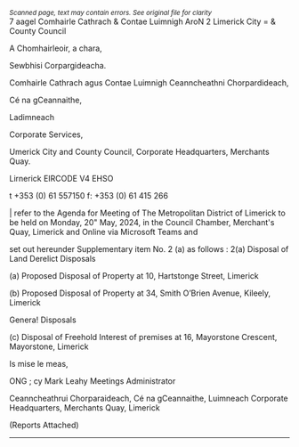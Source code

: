 *<small>Scanned page, text may contain errors. See original file for clarity</small>*  
7 aagel Comhairle Cathrach
& Contae Luimnigh
AroN 2
Limerick City
= & County Council

A Chomhairleoir, a chara,

Sewbhisi Corpargideacha.

Comhairle Cathrach agus Contae Luimnigh
Ceanncheathni Chorpardideach,

Cé na gCeannaithe,

Ladimneach

Corporate Services,

Umerick City and County Council,
Corporate Headquarters,
Merchants Quay.

Lirnerick
EIRCODE V4 EHSO

t +353 (0) 61 557150
f: +353 (0) 61 415 266

| refer to the Agenda for Meeting of The Metropolitan District of Limerick to be held on Monday, 20"
May, 2024, in the Council Chamber, Merchant's Quay, Limerick and Online via Microsoft Teams and

set out hereunder Supplementary item No. 2 (a) as follows :
2(a) Disposal of Land
Derelict Disposals

(a) Proposed Disposal of Property at 10, Hartstonge Street, Limerick

(b) Proposed Disposal of Property at 34, Smith O’Brien Avenue, Kileely, Limerick

Genera! Disposals

(c) Disposal of Freehold Interest of premises at 16, Mayorstone Crescent, Mayorstone, Limerick

Is mise le meas,

ONG ; cy
Mark Leahy
Meetings Administrator

Ceanncheathrui Chorparaideach, Cé na gCeannaithe, Luimneach
Corporate Headquarters, Merchants Quay, Limerick

(Reports Attached)

---
